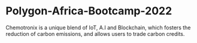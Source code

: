 # Polygon-Africa-Bootcamp-2022
Chemotronix is a unique blend of IoT, A.I and Blockchain, which fosters the reduction of carbon emissions, and allows users to trade carbon credits.
